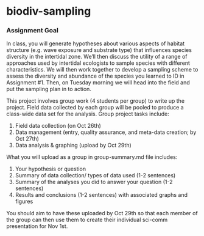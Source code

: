 # biodiv-sampling

### Assignment Goal

In class, you will generate hypotheses about various aspects of habitat structure (e.g. wave exposure and substrate type) that influences species diversity in the intertidal zone. We’ll then discuss the utility of a range of approaches used by intertidal ecologists to sample species with different characteristics. We will then work together to develop a sampling scheme to assess the diversity and abundance of the species you learned to ID in Assignment #1. Then, on Tuesday morning  we will head into the field and put the sampling plan in to action.

This project involves group work (4 students per group) to write up the project. Field data collected by each group will be pooled to produce a class-wide data set for the analysis. Group project tasks include:

1. Field data collection (on Oct 26th)
2. Data management (entry, quality assurance, and meta-data creation; by Oct 27th)
3. Data analysis & graphing (upload by Oct 29th)

What you will upload as a group in group-summary.md file includes:

1. Your hypothesis or question
2. Summary of data collection/ types of data used (1-2 sentences)
3. Summary of the analyses you did to answer your question (1-2 sentences)
4. Results and conclusions (1-2 sentences) with associated graphs and figures

You should aim to have these uploaded by Oct 29th so that each member of the group can then use them to create their individual sci-comm presentation for Nov 1st. 

